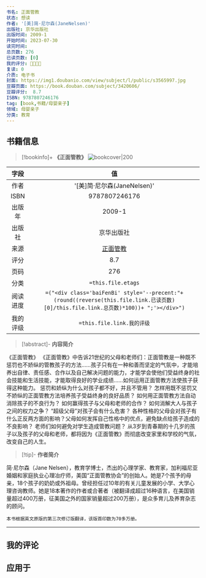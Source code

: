 ```yaml
---
书名: 正面管教
状态: 想读
作者: '[美]简·尼尔森(JaneNelsen)'
出版社: 京华出版社
出版时间: 2009-1
开始时间: 2023-07-30
读完时间: 
总页数: 276
已读页数: [0]
我的评分: 🌟🌟🌟🌟
复读: 0
介质: 电子书
封面: https://img1.doubanio.com/view/subject/l/public/s3565997.jpg
豆瓣页面: https://book.douban.com/subject/3420606/
豆瓣评分:  8.7 
ISBN: 9787807246176
tag: [book,书籍/母婴亲子]
领域: 母婴亲子
分类: 教育
---
```


## 书籍信息
> [!bookinfo]+ **《正面管教》** 
> ![bookcover|200](https://img1.doubanio.com/view/subject/l/public/s3565997.jpg)
>
| 字段   | 值                                       |
|:------: |:------------------------------------------: |
| 作者   | '[美]简·尼尔森(JaneNelsen)'                           |
| ISBN   | 9787807246176                             |
| 出版年 | 2009-1                      | 
| 出版社 | 京华出版社                          |
| 来源   | [正面管教](https://book.douban.com/subject/3420606/) |
| 评分   |  8.7                            |
| 页码   | 276                        |
| 分类   | `=this.file.etags`                       |
| 阅读进度   |`=("<div class='baiFenBi' style='--precent:"+ (round((reverse(this.file.link.已读页数)[0]/this.file.link.总页数)*100))+ ";'></div>")`|
| 我的评级  | `=this.file.link.我的评级`                     |

> [!abstract]- **内容简介**
> 
《正面管教》
《正面管教》中告诉21世纪的父母和老师们：正面管教是一种既不惩罚也不娇纵的管教孩子的方法……孩子只有在一种和善而坚定的气氛中，才能培养出自律、责任感、合作以及自己解决问题的能力，才能学会使他们受益终身的社会技能和生活技能，才能取得良好的学业成绩……如何运用正面管教方法使孩子获得这种能力。 
惩罚和娇纵为什么对孩子都不好，并且不管用？
怎样用既不惩罚又不娇纵的正面管教方法培养孩子受益终身的良好品质？
如何用正面管教方法自动消除孩子的不良行为？
如何赢得孩子与父母和老师的合作？
如何消解大人与孩子之间的权力之争？
“超级父母”对孩子会有什么危害？
各种性格的父母会对孩子有什么正反两方面的影响？父母如何发挥自己性格中的优点，避免缺点给孩子造成的不良影响？
老师们如何避免对学生造成管教问题？
从3岁到青春期的十几岁的孩子以及孩子的父母和老师，都将因为《正面管教》而彻底改变家里和学校的气氛，改变自己的人生。

> [!tip]- **作者简介**
>
 简·尼尔森（Jane Nelsen），教育学博士，杰出的心理学家、教育家，加利福尼亚婚姻和家庭执业心理冶疗师，美国“正面管教协会”的创始人。她是7个孩予的母亲，18个孩子的奶奶或外祖母。曾经担任过10年的有关儿童发展的小学、大学心理咨询教师。她是18本著作的作者或合著者（被翻译成超过16种语言，在美国销量超过400万册，征美国之外的国家销量超过200万册），是众多育儿及养育杂志的顾问。

    本书根据英文原版的第三次修订版翻译，该版首印数为70多万册。



---
## 我的评论


## 应用于



